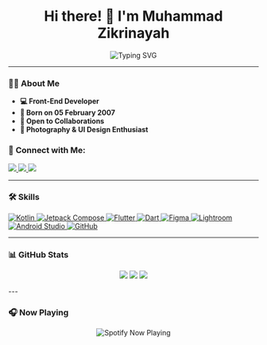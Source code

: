 <h1 align="center">Hi there! 👋 I'm Muhammad Zikrinayah</h1>
<p align="center">
    <img src="https://readme-typing-svg.herokuapp.com?font=Poppins&weight=600&size=24&color=83D5AC&duration=1000&pause=1000&multiline=true&center=true&width=500&height=65&lines=Front-End+Developer;UI+Designer;" alt="Typing SVG" />
</p>

---

### 🧑‍🦱 **About Me**
- **💻 Front-End Developer**
- **🎂 Born on 05 February 2007**
- **👥 Open to Collaborations**
- **📸 Photography & UI Design Enthusiast**

### 🔗 **Connect with Me:**
<p align="start">
  <a href="https://www.instagram.com/z1ykx_">
    <img src="https://img.shields.io/badge/z1ykx_-%23E4405F.svg?style=for-the-badge&logo=Instagram&logoColor=white" />
  </a>
  <a href="https://www.linkedin.com/in/muhammad-zikrinayah-746106324">
    <img src="https://img.shields.io/badge/Muhammad Zikrinayah-%230A66C2.svg?style=for-the-badge&logo=linkedin&logoColor=white" />
  </a>
  <a href="https://open.spotify.com/user/31jr7lejqe4uhxati53uusxhluli">
    <img src="https://img.shields.io/badge/Nandayoruka-%231DB954.svg?style=for-the-badge&logo=spotify&logoColor=white" />
  </a>
</p>

---

### 🛠 **Skills**
<p align="start">
  <a href="https://kotlinlang.org/">
    <img alt="Kotlin" src="https://img.shields.io/badge/Kotlin-7F52FF?style=for-the-badge&logo=kotlin&logoColor=white" />
  </a>
  <a href="https://developer.android.com/jetpack" target="_blank">
    <img alt="Jetpack Compose" src="https://img.shields.io/badge/Jetpack Compose-4285F4?style=for-the-badge&logo=jetpack-compose&logoColor=white" />
  </a>
  <a href="https://flutter.dev/">
    <img alt="Flutter" src="https://img.shields.io/badge/Flutter-02569B?style=for-the-badge&logo=flutter&logoColor=white" />
  </a>
  <a href="https://dart.dev/">
    <img alt="Dart" src="https://img.shields.io/badge/Dart-0175C2?style=for-the-badge&logo=dart&logoColor=white" />
  </a>
  <a href="https://www.figma.com/">
    <img alt="Figma" src="https://img.shields.io/badge/Figma-F24E1E?style=for-the-badge&logo=figma&logoColor=white" />
  </a>
  <a href="https://lightroom.adobe.com/">
    <img alt="Lightroom" src="https://img.shields.io/badge/Adobe Lightroom-31A8FF?style=for-the-badge&logo=adobe-lightroom&logoColor=white" />
  </a>
  <a href="https://developer.android.com/">
    <img alt="Android Studio" src="https://img.shields.io/badge/Android Studio-3DDC84?style=for-the-badge&logo=android-studio&logoColor=white" />
  </a>
  <a href="https://github.com/">
    <img alt="GitHub" src="https://img.shields.io/badge/GitHub-181717?style=for-the-badge&logo=github&logoColor=white" />
  </a>
</p>

---

### 📊 **GitHub Stats**
<p align="center">
    <img src="https://github-readme-stats.vercel.app/api?username=Zikri9106&count_private=true&show_icons=true&theme=dracula&line_height=30&show=prs_merged,prs_merged_percentage">
    <img src="https://github-readme-stats.vercel.app/api/top-langs/?username=Zikri9106&count_private=true&hide=cmake,blade&theme=dracula&line_height=5">
    <img src="https://github-readme-stats.vercel.app/api/wakatime?username=Zikri9106&count_private=true&hide=cmake,blade&theme=dracula&line_height=5&layout=compact">
</p>
---

### 🎧 **Now Playing**
<p align="center">
    <img src="https://spotify-github-profile.kittinanx.com/api/view?uid=31jr7lejqe4uhxati53uusxhluli&cover_image=true&theme=natemoo-re&show_offline=false&background_color=121212&interchange=true&bar_color=53b14f&bar_color_cover=false" alt="Spotify Now Playing" />
</p>

